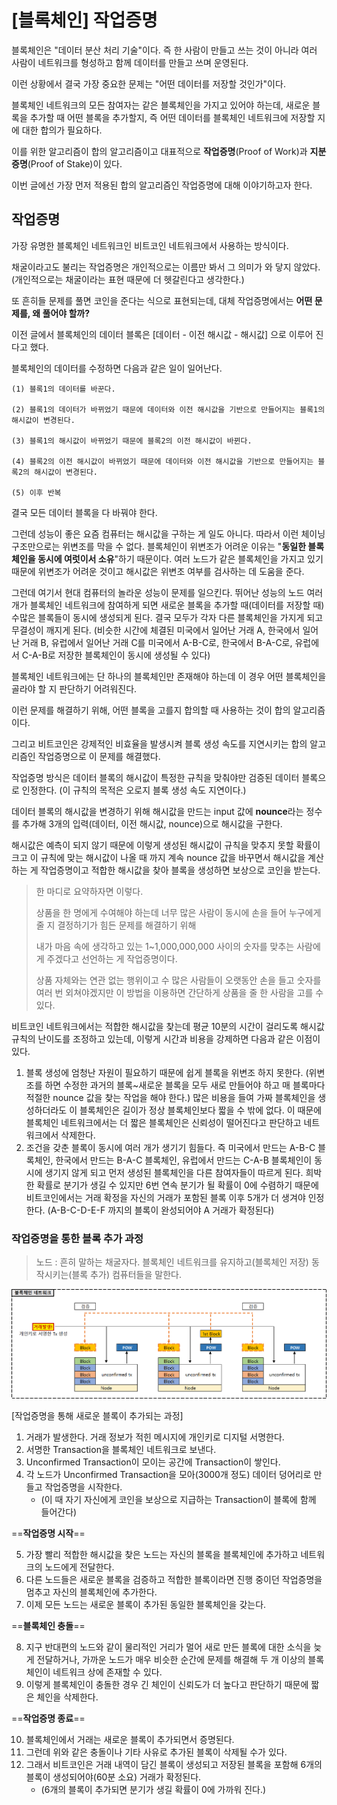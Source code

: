 # [블록체인] 작업증명

블록체인은 "데이터 분산 처리 기술"이다. 즉 한 사람이 만들고 쓰는 것이 아니라 여러 사람이 네트워크를 형성하고 함께 데이터를 만들고 쓰며 운영된다.

이런 상황에서 결국 가장 중요한 문제는 "어떤 데이터를 저장할 것인가"이다.

블록체인 네트워크의 모든 참여자는 같은 블록체인을 가지고 있어야 하는데, 새로운 블록을 추가할 때 어떤 블록을 추가할지, 즉 어떤 데이터를 블록체인 네트워크에 저장할 지에 대한 합의가 필요하다.

이를 위한 알고리즘이 합의 알고리즘이고 대표적으로 **작업증명**(Proof of Work)과 **지분증명**(Proof of Stake)이 있다.

이번 글에선 가장 먼저 적용된 합의 알고리즘인 작업증명에 대해 이야기하고자 한다.



## 작업증명

가장 유명한 블록체인 네트워크인 비트코인 네트워크에서 사용하는 방식이다.

채굴이라고도 불리는 작업증명은 개인적으로는 이름만 봐서 그 의미가 와 닿지 않았다. (개인적으로는 채굴이라는 표현 때문에 더 헷갈린다고 생각한다.)

또 흔히들 문제를 풀면 코인을 준다는 식으로 표현되는데, 대체 작업증명에서는 **어떤 문제를, 왜 풀어야 할까?**



이전 글에서 블록체인의 데이터 블록은 [데이터 - 이전 해시값 - 해시값] 으로 이루어 진다고 했다.

블록체인의 데이터를 수정하면 다음과 같은 일이 일어난다.

```
(1) 블록1의 데이터를 바꾼다.

(2) 블록1의 데이터가 바뀌었기 때문에 데이터와 이전 해시값을 기반으로 만들어지는 블록1의 해시값이 변경된다.

(3) 블록1의 해시값이 바뀌었기 때문에 블록2의 이전 해시값이 바뀐다.

(4) 블록2의 이전 해시값이 바뀌었기 때문에 데이터와 이전 해시값을 기반으로 만들어지는 블록2의 해시값이 변경된다.

(5) 이후 반복
```

결국 모든 데이터 블록을 다 바꿔야 한다.

그런데 성능이 좋은 요즘 컴퓨터는 해시값을 구하는 게 일도 아니다. 따라서 이런 체이닝 구조만으로는 위변조를 막을 수 없다. 블록체인이 위변조가 어려운 이유는 "**동일한 블록체인을 동시에 여럿이서 소유**"하기 때문이다. 여러 노드가 같은 블록체인을 가지고 있기 때문에 위변조가 어려운 것이고 해시값은 위변조 여부를 검사하는 데 도움을 준다.

그런데 여기서 현대 컴퓨터의 놀라운 성능이 문제를 일으킨다. 뛰어난 성능의 노드 여러개가 블록체인 네트워크에 참여하게 되면 새로운 블록을 추가할 때(데이터를 저장할 때) 수많은 블록들이 동시에 생성되게 된다. 결국 모두가 각자 다른 블록체인을 가지게 되고 무결성이 깨지게 된다. (비슷한 시간에 체결된 미국에서 일어난 거래 A, 한국에서 일어난 거래 B, 유럽에서 일어난 거래 C를 미국에서 A-B-C로, 한국에서 B-A-C로, 유럽에서 C-A-B로 저장한 블록체인이 동시에 생성될 수 있다)

블록체인 네트워크에는 단 하나의 블록체인만 존재해야 하는데 이 경우 어떤 블록체인을 골라야 할 지 판단하기 어려워진다.

이런 문제를 해결하기 위해, 어떤 블록을 고를지 합의할 때 사용하는 것이 합의 알고리즘이다.

그리고 비트코인은 강제적인 비효율을 발생시켜 블록 생성 속도를 지연시키는 합의 알고리즘인 작업증명으로 이 문제를 해결했다.



작업증명 방식은 데이터 블록의 해시값이 특정한 규칙을 맞춰야만 검증된 데이터 블록으로 인정한다. (이 규칙의 목적은 오로지 블록 생성 속도 지연이다.)

데이터 블록의 해시값을 변경하기 위해 해시값을 만드는 input 값에 **nounce**라는 정수를 추가해 3개의 입력(데이터, 이전 해시값, nounce)으로 해시값을 구한다.

해시값은 예측이 되지 않기 때문에 이렇게 생성된 해시값이 규칙을 맞추지 못할 확률이 크고 이 규칙에 맞는 해시값이 나올 때 까지 계속 nounce 값을 바꾸면서 해시값을 계산하는 게 작업증명이고 적합한 해시값을 찾아 블록을 생성하면 보상으로 코인을 받는다.



> 한 마디로 요약하자면 이렇다.
>
> 상품을 한 명에게 수여해야 하는데 너무 많은 사람이 동시에 손을 들어 누구에게 줄 지 결정하기가 힘든 문제를 해결하기 위해
>
> 내가 마음 속에 생각하고 있는 1~1,000,000,000 사이의 숫자를 맞추는 사람에게 주겠다고 선언하는 게 작업증명이다.
>
> 상품 자체와는 연관 없는 행위이고 수 많은 사람들이 오랫동안 손을 들고 숫자를 여러 번 외쳐야겠지만 이 방법을 이용하면 간단하게 상품을 줄 한 사람을 고를 수 있다.



비트코인 네트워크에서는 적합한 해시값을 찾는데 평균 10분의 시간이 걸리도록 해시값 규칙의 난이도를 조정하고 있는데, 이렇게 시간과 비용을 강제하면 다음과 같은 이점이 있다.



1) 블록 생성에 엄청난 자원이 필요하기 때문에 쉽게 블록을 위변조 하지 못한다. (위변조를 하면 수정한 과거의 블록~새로운 블록을 모두 새로 만들어야 하고 매 블록마다 적절한 nounce 값을 찾는 작업을 해야 한다.) 많은 비용을 들여 가짜 블록체인을 생성하더라도 이 블록체인은 길이가 정상 블록체인보다 짧을 수 밖에 없다. 이 때문에 블록체인 네트워크에서는 더 짧은 블록체인은 신뢰성이 떨어진다고 판단하고 네트워크에서 삭제한다.
2) 조건을 갖춘 블록이 동시에 여러 개가 생기기 힘들다. 즉 미국에서 만드는 A-B-C 블록체인, 한국에서 만드는 B-A-C 블록체인, 유럽에서 만드는 C-A-B 블록체인이 동시에 생기지 않게 되고 먼저 생성된 블록체인을 다른 참여자들이 따르게 된다. 희박한 확률로 분기가 생길 수 있지만 6번 연속 분기가 될 확률이 0에 수렴하기 때문에 비트코인에서는 거래 확정을 자신의 거래가 포함된 블록 이후 5개가 더 생겨야 인정한다. (A-B-C-D-E-F 까지의 블록이 완성되어야 A 거래가 확정된다)



### 작업증명을 통한 블록 추가 과정

> 노드 : 흔히 말하는 채굴자다. 블록체인 네트워크를 유지하고(블록체인 저장) 동작시키는(블록 추가) 컴퓨터들을 말한다.

![image-20211203004959189](../../../../public/assets/image-20211203004959189.png)

[작업증명을 통해 새로운 블록이 추가되는 과정]

1. 거래가 발생한다. 거래 정보가 적힌 메시지에 개인키로 디지털 서명한다.
2. 서명한 Transaction을 블록체인 네트워크로 보낸다.
3. Unconfirmed Transaction이 모이는 공간에 Transaction이 쌓인다.
4. 각 노드가 Unconfirmed Transaction을 모아(3000개 정도) 데이터 덩어리로 만들고 작업증명을 시작한다.
    - (이 때 자기 자신에게 코인을 보상으로 지급하는 Transaction이 블록에 함께 들어간다)

==**작업증명 시작**==

5. 가장 빨리 적합한 해시값을 찾은 노드는 자신의 블록을 블록체인에 추가하고 네트워크의 노드에게 전달한다.
6. 다른 노드들은 새로운 블록을 검증하고 적합한 블록이라면 진행 중이던 작업증명을 멈추고 자신의 블록체인에 추가한다.
7. 이제 모든 노드는 새로운 블록이 추가된 동일한 블록체인을 갖는다.

==**블록체인 충돌**==

8. 지구 반대편의 노드와 같이 물리적인 거리가 멀어 새로 만든 블록에 대한 소식을 늦게 전달하거나, 가까운 노드가 매우 비슷한 순간에 문제를 해결해 두 개 이상의 블록체인이 네트워크 상에 존재할 수 있다.
9. 이렇게 블록체인이 충돌한 경우 긴 체인이 신뢰도가 더 높다고 판단하기 때문에 짧은 체인을 삭제한다.

==**작업증명 종료**==

10. 블록체인에서 거래는 새로운 블록이 추가되면서 증명된다.
11. 그런데 위와 같은 충돌이나 기타 사유로 추가된 블록이 삭제될 수가 있다.
12. 그래서 비트코인은 거래 내역이 담긴 블록이 생성되고 저장된 블록을 포함해 6개의 블록이 생성되어야(60분 소요) 거래가 확정된다.
    - (6개의 블록이 추가되면 분기가 생길 확률이 0에 가까워 진다.)
